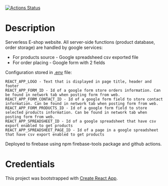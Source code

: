 [![Actions Status](https://github.com/ApmeM/keshir/workflows/Node%20CI/badge.svg)](https://github.com/ApmeM/keshir/actions)

# Description 

Serverless E-shop website. All server-side functions (product database, order storage) are handled by google services:
- For products source - Google spreadsheed csv exported file
- For order placing - Google form with 2 fields

Configuration stored in [.env](https://github.com/ApmeM/keshir/blob/master/.env) file:
```
REACT_APP_LOGO - Text that is displayed in page title, header and footer
REACT_APP_FORM_ID - Id of a google form store orders information. Can be found in network tab when posting form from web.
REACT_APP_FORM_CONTACT_ID - Id of a google form field to store contact information. Can be found in network tab when posting form from web.
REACT_APP_FORM_PRODUCTS_ID - Id of a google form field to store selected products information. Can be found in network tab when posting form from web.
REACT_APP_SPREADSHEET_ID - Id of a google spreadsheet that have csv export enabled to get products
REACT_APP_SPREADSHEET_PAGE_ID - Id of a page in a google spreadsheet that have csv export enabled to get products
```

Deployed to firebase using npm firebase-tools package and github actions.

# Credentials

This project was bootstrapped with [Create React App](https://github.com/facebook/create-react-app).
